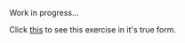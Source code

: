 Work in progress...


Click [this](https://scenoxmans.github.io/js-rpg/index.html) to see this exercise in it's true form.




	
